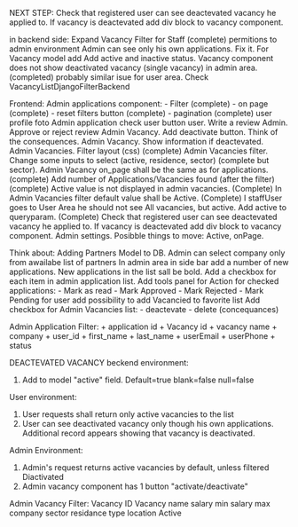 NEXT STEP:
    Check that registered user can see deactevated vacancy he applied to.
    If vacancy is deactevated add div block to vacancy component.


in backend side:
    Expand Vacancy Filter for Staff (complete)
    permitions to admin environment
    Admin can see only his own applications. Fix it.
    For Vacancy model add Add active and inactive status.
    Vacancy component does not show deactivated vacancy (single vacancy) in admin area. (completed)
        probably similar isue for user area. Check VacancyListDjangoFilterBackend
    

Frontend:
    Admin applications component:
        - Filter (complete)
        - on page (complete)
        - reset filters button (complete)
        - pagination (complete)
    user profile foto
    Admin application check user button
    user. Write a review
    Admin. Approve or reject review
    Admin Vacancy. Add deactivate button. Think of the consequences.
    Admin Vacancy. Show information if deactevated.
    Admin Vacancies. Filter layout (css) (complete)
    Admin Vacancies filter. Change some inputs to select (active, residence, sector) (complete but sector).
    Admin Vacancy on_page shall be the same as for applications. (complete)
    Add number of Applications/Vacancies found (after the filter) (complete)
    Active value is not displayed in admin vacancies. (Complete)
    In Admin Vacancies filter default value shall be Active. (Complete)
    I staffUser goes to User Area he should not see All vacancies, but active. Add active to queryparam. (Complete)
    Check that registered user can see deactevated vacancy he applied to.
    If vacancy is deactevated add div block to vacancy component.
    Admin settings. Posibble things to move: Active, onPage.

    
    
    

Think about:
    Adding Partners Model to DB.
        Admin can select company only from awailabe list of partners
    In admin area in side bar add a number of new applications. New applications in the list sall be bold.
    Add a checkbox for each item in admin application list. Add tools panel for Action for checked applications:
        - Mark as read
        - Mark Approved
        - Mark Rejected
        - Mark Pending
    for user add possibility to add Vacancied to favorite list
    Add checkbox for Admin Vacancies list:
        - deactevate
        - delete (concequances)
        


Admin Application Filter:
    +   application id
    +   Vacancy id
    +   vacancy name
    +   company
    +   user_id
    +   first_name
    +   last_name
    +   userEmail
    +   userPhone
    +   status


DEACTEVATED VACANCY
beckend environment:
1. Add to model "active" field. Default=true blank=false null=false

User environment:
1. User requests shall return only active vacancies to the list
2. User can see deactivated vacancy only though his own applications. Additional record appears showing that vacancy is deactivated.

Admin Environment:
1. Admin's request returns active vacancies by default, unless filtered Diactivated
2. Admin vacancy component has 1 button "activate/deactivate"



Admin Vacancy Filter:
Vacancy ID
Vacancy name
salary min
salary max
company
sector
residance type
location
Active











